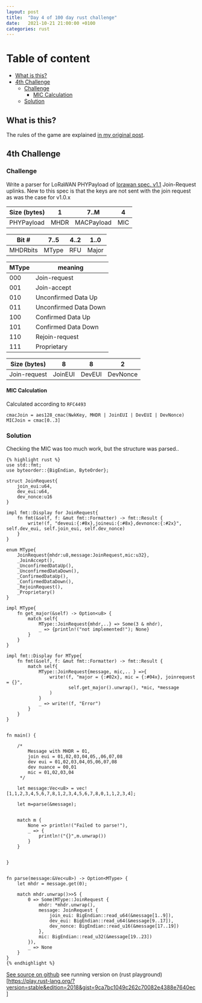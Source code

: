 ```yaml
---
layout: post
title:  "Day 4 of 100 day rust challenge"
date:   2021-10-21 21:00:00 +0100
categories: rust
---
```



#  Table of content
<!-- MarkdownTOC autolink="true" -->

- [What is this?](#what-is-this)
- [4th Challenge](#4th-challenge)
	- [Challenge](#challenge)
		- [MIC Calculation](#mic-calculation)
	- [Solution](#solution)

<!-- /MarkdownTOC -->

## What is this?

The rules of the game are explained [in my original post](https://maebli.github.io/rust/2021/10/18/100rust.html).

## 4th Challenge
### Challenge

Write a parser for LoRaWAN PHYPayload of [lorawan spec. v1.1](https://lora-alliance.org/wp-content/uploads/2020/11/lorawantm_specification_-v1.1.pdf) Join-Request uplinks.
New to this spec is that the keys are not sent with the join request as was the case for v1.0.x

| Size (bytes) | 1    | 7..M       | 4   |
|--------------|------|------------|-----|
| PHYPayload   | MHDR | MACPayload | MIC |


| Bit #    | 7..5 | 4..2 |  1..0 |
|----------|------|------|-------|
| MHDRbits | MType| RFU  |Major  |


| MType| meaning               |
|------|-----------------------|
| 000  | Join-request          |
| 001  | Join-accept           |
| 010  | Unconfirmed Data Up   |
| 011  | Unconfirmed Data Down |
| 100  | Confirmed Data Up     |
| 101  | Confirmed Data Down   |
| 110  | Rejoin-request        |
| 111  | Proprietary           |



| Size (bytes) | 8       | 8      | 2        |
|--------------|---------|--------|----------|
| Join-request | JoinEUI | DevEUI | DevNonce |

#### MIC Calculation

Calculated according to `RFC4493`


	cmacJoin = aes128_cmac(NwkKey, MHDR | JoinEUI | DevEUI | DevNonce)
	MICJoin = cmac[0..3] 



### Solution

Checking the MIC was too much work, but the structure was parsed..


	{% highlight rust %}
	use std::fmt;
	use byteorder::{BigEndian, ByteOrder};

	struct JoinRequest{
	    join_eui:u64,
	    dev_eui:u64,
	    dev_nonce:u16
	}

	impl fmt::Display for JoinRequest{
	    fn fmt(&self, f: &mut fmt::Formatter) -> fmt::Result {
	        write!(f, "deveui:{:#8x},joineui:{:#8x},devnonce:{:#2x}", self.dev_eui, self.join_eui, self.dev_nonce)
	    }
	}

	enum MType{
	    JoinRequest{mhdr:u8,message:JoinRequest,mic:u32},
	    _JoinAccept(),
	    _UnconfirmedDataUp(),
	    _UnconfirmedDataDown(),
	    _ConfirmedDataUp(),
	    _ConfirmedDataDown(),
	    _RejoinRequest(),
	    _Proprietary()
	}

	impl MType{
	    fn get_major(&self) -> Option<u8> {
	        match self{
	            MType::JoinRequest{mhdr,..} => Some(3 & mhdr),
	            _ => {println!("not implemented!"); None}
	        }
	    }
	}

	impl fmt::Display for MType{
	    fn fmt(&self, f: &mut fmt::Formatter) -> fmt::Result {
	        match self{
	            MType::JoinRequest{message, mic,.. } =>{
	                write!(f, "major = {:#02x}, mic = {:#04x}, joinrequest = {}",
	                       self.get_major().unwrap(), *mic, *message
	                )
	            }
	            _ => write!(f, "Error")
	        }
	    }
	}


	fn main() {

	    /*
	        Message with MHDR = 01,
	        join eui = 01,02,03,04,05,,06,07,08
	        dev eui = 01,02,03,04,05,06,07,08
	        dev nuance = 00,01
	        mic = 01,02,03,04
	     */

	    let message:Vec<u8> = vec![1,1,2,3,4,5,6,7,8,1,2,3,4,5,6,7,8,0,1,1,2,3,4];

	    let m=parse(&message);


	    match m {
	        None => println!("Failed to parse!"),
	        _ => {
	            println!("{}",m.unwrap())
	        }
	    }


	}


	fn parse(message:&Vec<u8>) -> Option<MType> {
	    let mhdr = message.get(0);

	    match mhdr.unwrap()>>5 {
	        0 => Some(MType::JoinRequest {
	            mhdr: *mhdr.unwrap(),
	            message: JoinRequest {
	                join_eui: BigEndian::read_u64(&message[1..9]),
	                dev_eui: BigEndian::read_u64(&message[9..17]),
	                dev_nonce: BigEndian::read_u16(&message[17..19])
	            },
	            mic: BigEndian::read_u32(&message[19..23])
	        }),
	        _ => None
	    }
	}
	{% endhighlight %}

[See source on github](https://github.com/maebli/100rustsnippets/tree/master/lorawan-uplink-parser) see running version on (rust playground)[https://play.rust-lang.org/?version=stable&edition=2018&gist=9ca7bc1049c262c70082e4388e7640ec]
